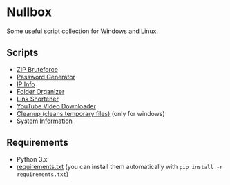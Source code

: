 # Nullbox
Some useful script collection for Windows and Linux.

## Scripts
- [ZIP Bruteforce](src/zip_brute.py)
- [Password Generator](src/passgen.py)
- [IP Info](src/ipinfo.py)
- [Folder Organizer](src/folder_organizer.py)
- [Link Shortener](src/link_shortener.py)
- [YouTube Video Downloader](src/yt_dw.py)
- [Cleanup (cleans temporary files)](src/cleanup.py) (only for windows)
- [System Information](src/sysinfo.py)

## Requirements
- Python 3.x  
- [requirements.txt](requirements.txt) (you can install them automatically with `pip install -r requirements.txt`)
